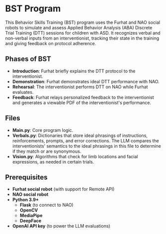 # BST Program

This Behavior Skills Training (BST) program uses the Furhat and NAO social robots to simulate and assess Applied Behavior Analysis (ABA) Discrete Trial Training (DTT) sessions for children with ASD. It recognizes verbal and non-verbal inputs from an interventionist, tracking their state in the training and giving feedback on protocol adherence.


## Phases of BST

- **Introduction**: Furhat briefly explains the DTT protocol to the interventionist.
- **Demonstration**: Furhat demonstrates ideal DTT performance with NAO.
- **Rehearsal**: The interventionist performs DTT on NAO while Furhat evaluates.
- **Feedback**: Furhat relays personalized feedback to the interventionist and generates a viewable PDF of the interventionist's performance.


## Files

- **Main.py**: Core program logic.
- **Verbals.py**: Dictionaries that store ideal phrasings of instructions, reinforcements, prompts, and error corrections. The LLM compares the interventionists' semantics to the ideal phrasings in this file to determine if they match or are synonymous.
- **Vision.py**: Algorithms that check for limb locations and facial expressions, as needed in certain trials.

  
## Prerequisites

- **Furhat social robot**  (with support for Remote API)
- **NAO social robot** 
- **Python 3.9+** 
  - **Flask** (to connect to NAO)
  - **OpenCV**
  - **MediaPipe**
  - **DeepFace**
- **OpenAI API key** (to power the LLM evaluations)
